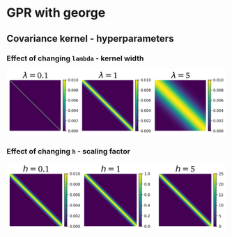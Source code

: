 # GPR with george

## Covariance kernel - hyperparameters

### Effect of changing `lambda` - kernel width

![Screenshot](cov-Kernel-changing-lambda.png)

### Effect of changing `h` - scaling factor

![Screenshot](cov-Kernel-changing-h.png)
